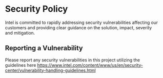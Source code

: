 # Security Policy
Intel is committed to rapidly addressing security vulnerabilities affecting our customers and providing clear guidance on the solution, impact, severity and mitigation. 

## Reporting a Vulnerability
Please report any security vulnerabilities in this project utilizing the guidelines here https://www.intel.com/content/www/us/en/security-center/vulnerability-handling-guidelines.html